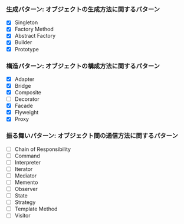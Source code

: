 ### 生成パターン: オブジェクトの生成方法に関するパターン
- [x] Singleton
- [x] Factory Method
- [x] Abstract Factory
- [x] Builder
- [x] Prototype

### 構造パターン: オブジェクトの構成方法に関するパターン
- [x] Adapter
- [x] Bridge
- [x] Composite
- [ ] Decorator
- [x] Facade
- [x] Flyweight
- [x] Proxy

### 振る舞いパターン: オブジェクト間の通信方法に関するパターン
- [ ] Chain of Responsibility
- [ ] Command
- [ ] Interpreter
- [ ] Iterator
- [ ] Mediator
- [ ] Memento
- [ ] Observer
- [ ] State
- [ ] Strategy
- [ ] Template Method
- [ ] Visitor
